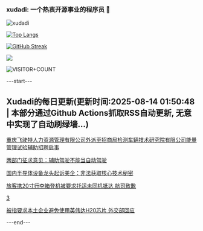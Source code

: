 ### xudadi: 一个热衷开源事业的程序员 👋

![xudadi](https://github-readme-stats-git-masterorgs-github-readme-stats-team.vercel.app/api?username=xudadi)

[![Top Langs](https://github-readme-stats.vercel.app/api/top-langs/?username=xudadi)](https://github.com/anuraghazra/github-readme-stats)

[![GitHub Streak](https://streak-stats.demolab.com?user=xudadi&locale=zh_Hans)](https://git.io/streak-stats)

![](https://raw.githubusercontent.com/xudadi/xudadi/main/assets/github-contribution-grid-snake.svg)

![VISITOR+COUNT](https://komarev.com/ghpvc/?username=xudadi&label=VISITOR+COUNT)


---start---

## Xudadi的每日更新(更新时间:2025-08-14 01:50:48 | 本部分通过Github Actions抓取RSS自动更新, 无意中实现了自动刷绿墙...)

[重庆飞驶特人力资源管理有限公司外派至招商局检测车辆技术研究院有限公司能量管理试验辅助招聘启事](https://www.gongkaoleida.com/article/2564989)

[两部门征求意见：辅助驾驶不能当自动驾驶](https://m.163.com/news/article/K6S7PJ9G000189PS.html)

[国内半导体设备龙头起诉美企：非法获取核心技术秘密](https://m.163.com/news/article/K6S5ECK20512B07B.html)

[旅客携20寸行李箱登机被要求托运未同机抵达 航司致歉](https://m.163.com/news/article/K6S7ACPM0514D3UH.html)

[3](https://m.163.com/touch/news/sub/domestic)

[被指要求本土企业避免使用英伟达H20芯片 外交部回应](https://m.163.com/news/article/K6S3HASK0534A4SC.html)

---end---
